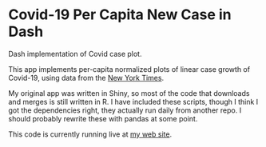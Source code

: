 # Covid-19 Per Capita New Case in Dash
Dash implementation of Covid case plot.

This app implements per-capita normalized plots of linear case growth of Covid-19, using data from the [New York Times](https://github.com/nytimes/covid-19-data).

My original app was written in Shiny, so most of the code that downloads and merges is still written in R. I have included these scripts, though I think I got the dependencies right, they actually run daily from another repo. I should probably rewrite these with pandas at some point.

This code is currently running live at [my web site](https://marcoshuerta.com/dash/covid/).
